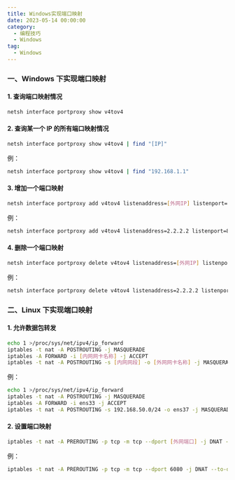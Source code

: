 ```yaml
---
title: Windows实现端口映射
date: 2023-05-14 00:00:00
category: 
  - 编程技巧
  - Windows
tag: 
  - Windows
---
```

### 一、Windows 下实现端口映射

#### 1. 查询端口映射情况

```bash
netsh interface portproxy show v4tov4
```

#### 2. 查询某一个 IP 的所有端口映射情况

```bash
netsh interface portproxy show v4tov4 | find "[IP]"
```

例：

```bash
netsh interface portproxy show v4tov4 | find "192.168.1.1"
```

#### 3. 增加一个端口映射

```bash
netsh interface portproxy add v4tov4 listenaddress=[外网IP] listenport=[外网端口] connectaddress=[内网IP] connectport=[内网端口]
```

例：

```bash
netsh interface portproxy add v4tov4 listenaddress=2.2.2.2 listenport=8080 connectaddress=192.168.1.50 connectport=80
```

#### 4. 删除一个端口映射

```bash
netsh interface portproxy delete v4tov4 listenaddress=[外网IP] listenport=[外网端口]
```

例：

```bash
netsh interface portproxy delete v4tov4 listenaddress=2.2.2.2 listenport=
```

### 二、Linux 下实现端口映射

#### 1. 允许数据包转发

```bash
echo 1 >/proc/sys/net/ipv4/ip_forward
iptables -t nat -A POSTROUTING -j MASQUERADE
iptables -A FORWARD -i [内网网卡名称] -j ACCEPT
iptables -t nat -A POSTROUTING -s [内网网段] -o [外网网卡名称] -j MASQUERADE
```

例：

```bash
echo 1 >/proc/sys/net/ipv4/ip_forward
iptables -t nat -A POSTROUTING -j MASQUERADE
iptables -A FORWARD -i ens33 -j ACCEPT
iptables -t nat -A POSTROUTING -s 192.168.50.0/24 -o ens37 -j MASQUERADE
```

#### 2. 设置端口映射

```bash
iptables -t nat -A PREROUTING -p tcp -m tcp --dport [外网端口] -j DNAT --to-destination [内网地址]:[内网端口]
```

例：

```bash
iptables -t nat -A PREROUTING -p tcp -m tcp --dport 6080 -j DNAT --to-de
```
